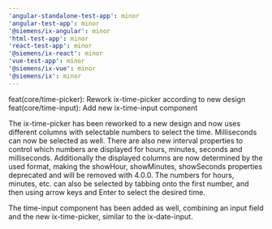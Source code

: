 ```yaml
---
'angular-standalone-test-app': minor
'angular-test-app': minor
'@siemens/ix-angular': minor
'html-test-app': minor
'react-test-app': minor
'@siemens/ix-react': minor
'vue-test-app': minor
'@siemens/ix-vue': minor
'@siemens/ix': minor
---
```


feat(core/time-picker): Rework ix-time-picker according to new design
feat(core/time-input): Add new ix-time-input component

The ix-time-picker has been reworked to a new design and now uses different columns with selectable numbers to select the time. Milliseconds can now be selected as well.
There are also new interval properties to control which numbers are displayed for hours, minutes, seconds and milliseconds.
Additionally the displayed columns are now determined by the used format, making the showHour, showMinutes, showSeconds properties deprecated and will be removed with 4.0.0.
The numbers for hours, minutes, etc. can also be selected by tabbing onto the first number, and then using arrow keys and Enter to select the desired time.

The time-input component has been added as well, combining an input field and the new ix-time-picker, similar to the ix-date-input.
